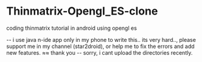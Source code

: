 # Thinmatrix-Opengl_ES-clone
coding thinmatrix tutorial in android using opengl es

-- i use java n-ide app only in my phone to write this.. 
its very hard.., please support me in my channel (star2droid), or help me to fix the errors and add new features.
≈≈ thank you 
-- sorry, i cant upload the directories recently. 
